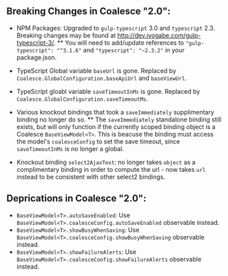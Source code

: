 ## Breaking Changes in Coalesce "2.0":

* NPM Packages: Upgraded to `gulp-typescript` 3.0 and `typescript` 2.3. Breaking changes may be found at http://dev.ivogabe.com/gulp-typescript-3/.
** You will need to add/update references to `"gulp-typescript": "^3.1.6"` and `"typescript": "~2.3.2"` in your package.json.

* TypeScript Global variable `baseUrl` is gone. Replaced by `Coalesce.GlobalConfiguration.baseApiUrl` and `baseViewUrl`.
* TypeScript gloabl variable `saveTimeoutInMs` is gone. Replaced by `Coalesce.GlobalConfiguration.saveTimeoutMs`.
* Various knockout bindings that took a `saveImmediately` supplimentary binding no longer do so. 
** The `saveImmediately` standalone binding still exists, but will only function if the currently scoped binding object is a Coalesce `BaseViewModel<T>`. This is beacuse the binding must access the model's `coalesceConfig` to set the save timeout, since `saveTimeoutInMs` is no longer a global.
* Knockout binding `select2AjaxText`: no longer takes `object` as a complimentary binding in order to compute the url - now takes `url` instead to be consistent with other select2 bindings.

## Deprications in Coalesce "2.0":

* `BaseViewModel<T>.autoSaveEnabled`: Use `BaseViewModel<T>.coalesceConfig.autoSaveEnabled` observable instead.
* `BaseViewModel<T>.showBusyWhenSaving`: Use `BaseViewModel<T>.coalesceConfig.showBusyWhenSaving` observable instead.
* `BaseViewModel<T>.showFailureAlerts`: Use `BaseViewModel<T>.coalesceConfig.showFailureAlerts` observable instead.





